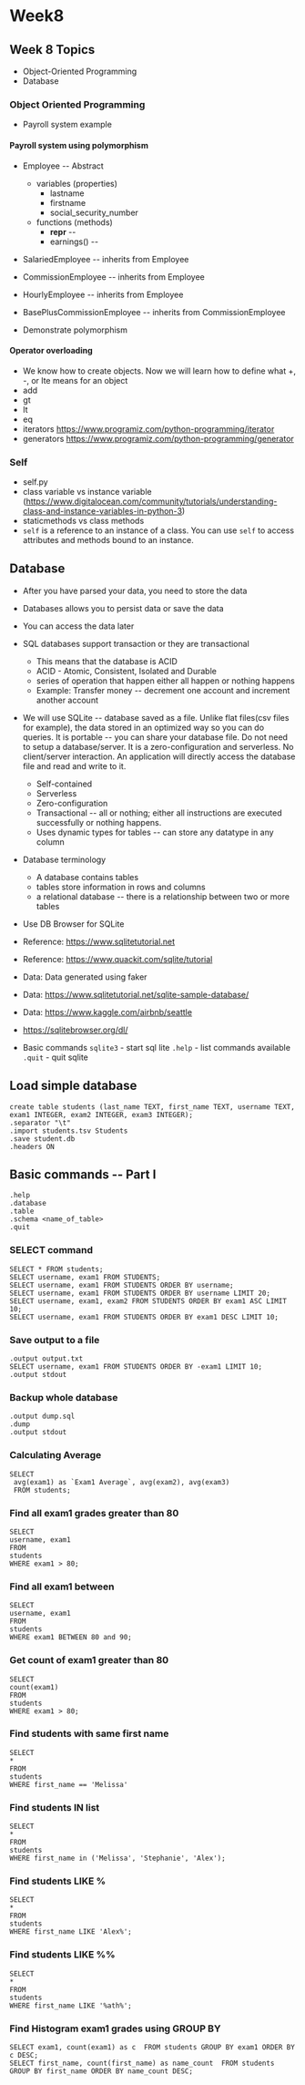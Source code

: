 # Week8

## Week 8 Topics
- Object-Oriented Programming
- Database



### Object Oriented Programming
- Payroll system example 

#### Payroll system using polymorphism
- Employee -- Abstract
    - variables (properties)
        - lastname
        - firstname
        - social_security_number
    - functions (methods)
        - __repr__ -- 
        - earnings() -- 
- SalariedEmployee -- inherits from Employee
- CommissionEmployee -- inherits from Employee
- HourlyEmployee -- inherits from Employee
- BasePlusCommissionEmployee -- inherits from CommissionEmployee

- Demonstrate polymorphism

#### Operator overloading
- We know how to create objects. Now we will learn how to define what +, -, or lte means for an object
- add
- gt
- lt
- eq
- iterators https://www.programiz.com/python-programming/iterator
- generators https://www.programiz.com/python-programming/generator

### Self
- self.py
- class variable vs instance variable (https://www.digitalocean.com/community/tutorials/understanding-class-and-instance-variables-in-python-3)
- staticmethods vs class methods
- `self` is a reference to an instance of a class. You can use `self` to access attributes and methods bound to an instance.

## Database 
- After you have parsed your data, you need to store the data 
- Databases allows you to persist data or save the data
- You can access the data later
- SQL databases support transaction or they are transactional
    - This means that the database is ACID
    - ACID - Atomic, Consistent, Isolated and Durable
    - series of operation that happen either all happen or nothing happens
    - Example: Transfer money -- decrement one account and increment another account
- We will use SQLite -- database saved as a file. Unlike flat files(csv files for example), the data stored in an optimized way so you can do queries. It is portable -- you can share your database file. Do not need to setup a database/server. It is a zero-configuration and serverless. No client/server interaction. An application will directly access the database file and read and write to it. 
    - Self-contained
    - Serverless
    - Zero-configuration
    - Transactional -- all or nothing; either all instructions are executed successfully or nothing happens. 
    - Uses dynamic types for tables -- can store any datatype in any column

- Database terminology
    - A database contains tables
    - tables store information in rows and columns
    - a relational database -- there is a relationship between two or more tables

- Use DB Browser for SQLite
- Reference: https://www.sqlitetutorial.net
- Reference: https://www.quackit.com/sqlite/tutorial
- Data: Data generated using faker
- Data: https://www.sqlitetutorial.net/sqlite-sample-database/
- Data: https://www.kaggle.com/airbnb/seattle
- https://sqlitebrowser.org/dl/

- Basic commands
`sqlite3` - start sql lite
`.help`  - list commands available
`.quit` - quit sqlite


## Load simple database
```
create table students (last_name TEXT, first_name TEXT, username TEXT, exam1 INTEGER, exam2 INTEGER, exam3 INTEGER);
.separator "\t"
.import students.tsv Students
.save student.db
.headers ON
```

## Basic commands -- Part I
```
.help
.database
.table
.schema <name_of_table>
.quit
```

### SELECT command
```
SELECT * FROM students;
SELECT username, exam1 FROM STUDENTS;
SELECT username, exam1 FROM STUDENTS ORDER BY username;
SELECT username, exam1 FROM STUDENTS ORDER BY username LIMIT 20;
SELECT username, exam1, exam2 FROM STUDENTS ORDER BY exam1 ASC LIMIT 10; 
SELECT username, exam1 FROM STUDENTS ORDER BY exam1 DESC LIMIT 10; 
```

### Save output to a file
```
.output output.txt
SELECT username, exam1 FROM STUDENTS ORDER BY -exam1 LIMIT 10; 
.output stdout
```

### Backup whole database
```
.output dump.sql
.dump
.output stdout
```

### Calculating Average
```
SELECT 
 avg(exam1) as `Exam1 Average`, avg(exam2), avg(exam3)
 FROM students;
```

### Find all exam1 grades greater than 80
```
SELECT
username, exam1
FROM
students
WHERE exam1 > 80;
```

### Find all exam1 between
```
SELECT
username, exam1
FROM
students
WHERE exam1 BETWEEN 80 and 90;
```



### Get count of exam1 greater than 80
```
SELECT
count(exam1)
FROM
students
WHERE exam1 > 80;
```

### Find students with same first name
```
SELECT
*
FROM
students
WHERE first_name == 'Melissa'
```

### Find students IN list
```
SELECT
*
FROM
students
WHERE first_name in ('Melissa', 'Stephanie', 'Alex');
```


### Find students LIKE %
```
SELECT
*
FROM
students
WHERE first_name LIKE 'Alex%';
```

### Find students LIKE  %%
```
SELECT
*
FROM
students
WHERE first_name LIKE '%ath%';
```

### Find Histogram exam1 grades using GROUP BY
```
SELECT exam1, count(exam1) as c  FROM students GROUP BY exam1 ORDER BY c DESC;
SELECT first_name, count(first_name) as name_count  FROM students GROUP BY first_name ORDER BY name_count DESC;
```
